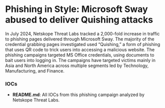 # Phishing in Style: Microsoft Sway abused to deliver Quishing attacks

In July 2024, Netskope Threat Labs tracked a 2,000-fold increase in traffic to phishing pages delivered through Microsoft Sway. The majority of the credential grabbing pages investigated used “Quishing,” a form of phishing that uses QR code to trick users into accessing a malicious website. The phishing campaigns targeted MS Office credentials, using documents to bait users into logging in. The campaigns have targeted victims mainly in Asia and North America across multiple segments led by Technology, Manufacturing, and Finance.

### IOCs
* **README.md**: All IOCs from this phishing campaign analyzed by Netskope Threat Labs.
